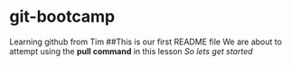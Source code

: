 # git-bootcamp
Learning github from Tim
##This is our first README file
We are about to attempt using the **pull command** in this lesson
*So lets get started*
